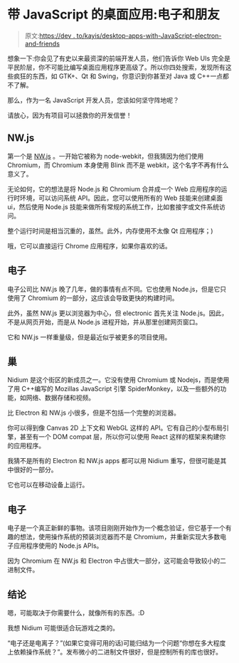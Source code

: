 # 带 JavaScript 的桌面应用:电子和朋友

> 原文:[https://dev . to/kayis/desktop-apps-with-JavaScript-electron-and-friends](https://dev.to/kayis/desktop-apps-with-javascript-electron-and-friends)

想象一下:你会见了有史以来最资深的前端开发人员，他们告诉你 Web UIs 完全是平民阶层，你不可能比编写桌面应用程序更高级了。所以你四处搜索，发现所有这些疯狂的东西，如 GTK+、Qt 和 Swing，你意识到你甚至对 Java 或 C++一点都不了解。

那么，作为一名 JavaScript 开发人员，您该如何坚守阵地呢？

请放心，因为有项目可以拯救你的开发信誉！

## [](#nwjs)NW.js

第一个是 [NW.js](https://nwjs.io/) 。一开始它被称为 node-webkit，但我猜因为他们使用 Chromium，而 Chromium 本身使用 Blink 而不是 webkit，这个名字不再有什么意义了。

无论如何，它的想法是将 Node.js 和 Chromium 合并成一个 Web 应用程序的运行时环境，可以访问系统 API。因此，您可以使用所有的 Web 技能来创建桌面 ui，然后使用 Node.js 技能来做所有常规的系统工作，比如套接字或文件系统访问。

整个运行时间是相当沉重的，虽然。此外，内存使用不太像 Qt 应用程序；)

哦，它可以直接运行 Chrome 应用程序，如果你喜欢的话。

## [](#electron)电子

电子公司比 NW.js 晚了几年，做的事情有点不同。它也使用 Node.js，但是它只使用了 Chromium 的一部分，这应该会导致更快的构建时间。

此外，虽然 NW.js 更以浏览器为中心，但 electronic 首先关注 Node.js。因此，不是从网页开始，而是从 Node.js 进程开始，并从那里创建网页窗口。

它和 NW.js 一样重量级，但是最近似乎被更多的项目使用。

## [](#nidium)巢

Nidium 是这个街区的新成员之一。它没有使用 Chromium 或 Nodejs，而是使用了用 C++编写的 Mozillas JavaScript 引擎 SpiderMonkey，以及一些额外的功能，如网络、数据存储和视频。

比 Electron 和 NW.js 小很多，但是不包括一个完整的浏览器。

你可以得到像 Canvas 2D 上下文和 WebGL 这样的 API。它有自己的小型布局引擎，甚至有一个 DOM compat 层，所以你可以使用 React 这样的框架来构建你的应用程序。

我猜不是所有的 Electron 和 NW.js apps 都可以用 Nidium 重写，但很可能是其中很好的一部分。

它也可以在移动设备上运行。

## [](#electrino)电子

电子是一个真正新鲜的事物。该项目刚刚开始作为一个概念验证，但它基于一个有趣的想法，使用操作系统的预装浏览器而不是 Chromium，并重新实现大多数电子应用程序使用的 Node.js APIs。

因为 Chromium 在 NW.js 和 Electron 中占很大一部分，这可能会导致较小的二进制文件。

## [](#conclusion)结论

嗯，可能取决于你需要什么，就像所有的东西。:D

我想 Nidium 可能很适合玩游戏之类的。

“电子还是电离子？”(如果它变得可用的话)可能归结为一个问题“你想在多大程度上依赖操作系统？”。发布微小的二进制文件很好，但是控制所有的库也很好。